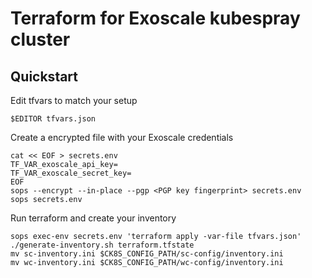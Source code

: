 # Terraform for Exoscale kubespray cluster

## Quickstart

Edit tfvars to match your setup

```
$EDITOR tfvars.json
```

Create a encrypted file with your Exoscale credentials

```
cat << EOF > secrets.env
TF_VAR_exoscale_api_key=
TF_VAR_exoscale_secret_key=
EOF
sops --encrypt --in-place --pgp <PGP key fingerprint> secrets.env
sops secrets.env
```

Run terraform and create your inventory

```
sops exec-env secrets.env 'terraform apply -var-file tfvars.json'
./generate-inventory.sh terraform.tfstate
mv sc-inventory.ini $CK8S_CONFIG_PATH/sc-config/inventory.ini
mv wc-inventory.ini $CK8S_CONFIG_PATH/wc-config/inventory.ini
```
